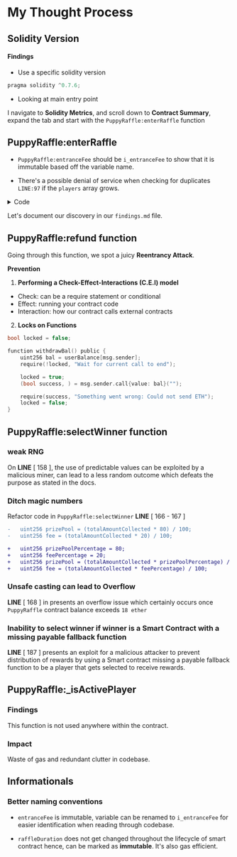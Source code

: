 # My Thought Process

## Solidity Version

#### Findings

- Use a specific solidity version

```js
pragma solidity ^0.7.6;
```

- Looking at main entry point

I navigate to **Solidity Metrics**, and scroll down to **Contract Summary**, expand the tab and start with the `PuppyRaffle:enterRaffle` function

## PuppyRaffle:enterRaffle

- `PuppyRaffle:entranceFee` should be `i_entranceFee` to show that it is immutable based off the variable name.

- There's a possible denial of service when checking for duplicates `LINE:97` if the `players` array grows.

<details>
<summary>Code</summary>

```js
function testEnterRaffleDos() public {
    vm.deal(address(this), 4 ether);
    address[] memory players = new address[](1);
    uint256 gasUsed;
    uint256 prevGas = gasleft();
    players[0] = playerOne;
    puppyRaffle.enterRaffle{value: entranceFee}(players);
    gasUsed = prevGas - gasleft();

    players[0] = playerTwo;
    puppyRaffle.enterRaffle{value: entranceFee}(players);
    assertLt(gasUsed, prevGas - gasleft());

    gasUsed = prevGas - gasleft();

    players[0] = playerThree;
    puppyRaffle.enterRaffle{value: entranceFee}(players);
    assertLt(gasUsed, prevGas - gasleft());

    gasUsed = prevGas - gasleft();

    players[0] = playerFour;
    puppyRaffle.enterRaffle{value: entranceFee}(players);
    assertLt(gasUsed, prevGas - gasleft());
    }
```

</details>

Let's document our discovery in our `findings.md` file.

## PuppyRaffle:refund function

Going through this function, we spot a juicy **Reentrancy Attack**.

**Prevention**

1. **Performing a Check-Effect-Interactions (C.E.I) model**

- Check: can be a require statement or conditional
- Effect: running your contract code
- Interaction: how our contract calls external contracts

2. **Locks on Functions**

```c
bool locked = false;

function withdrawBal() public {
    uint256 bal = userBalance[msg.sender];
    require(!locked, "Wait for current call to end");

    locked = true;
    (bool success, ) = msg.sender.call{value: bal}("");

    require(success, "Something went wrong: Could not send ETH");
    locked = false;
}
```

## PuppyRaffle:selectWinner function

### weak RNG

On **LINE** [ 158 ], the use of predictable values can be exploited by a malicious miner, can lead to a less random outcome which defeats the purpose as stated in the docs.

### Ditch magic numbers

Refactor code in `PuppyRaffle:selectWinner` **LINE** [ 166 - 167 ]

```diff
-   uint256 prizePool = (totalAmountCollected * 80) / 100;
-   uint256 fee = (totalAmountCollected * 20) / 100;

+   uint256 prizePoolPercentage = 80;
+   uint256 feePercentage = 20;
+   uint256 prizePool = (totalAmountCollected * prizePoolPercentage) / 100;
+   uint256 fee = (totalAmountCollected * feePercentage) / 100;
```

### Unsafe casting can lead to Overflow

**LINE** [ 168 ] in presents an overflow issue which certainly occurs once `PuppyRaffle` contract balance exceeds `18 ether`

### Inability to select winner if winner is a Smart Contract with a missing payable fallback function

**LINE** [ 187 ] presents an exploit for a malicious attacker to prevent distribution of rewards by using a Smart contract missing a payable fallback function to be a player that gets selected to receive rewards.

## PuppyRaffle:\_isActivePlayer

### Findings

This function is not used anywhere within the contract.

### Impact

Waste of gas and redundant clutter in codebase.

## Informationals

### Better naming conventions

- `entranceFee` is immutable, variable can be renamed to `i_entranceFee` for easier identification when reading through codebase.

- `raffleDuration` does not get changed throughout the lifecycle of smart contract hence, can be marked as **immutable**. It's also gas efficient.
